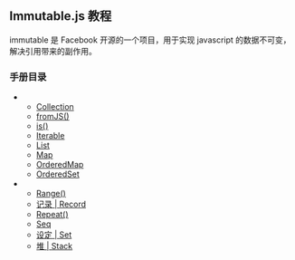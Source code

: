 ## Immutable.js 教程

immutable 是 Facebook 开源的一个项目，用于实现 javascript 的数据不可变，解决引用带来的副作用。

### 手册目录

- - [Collection](https://cloud.tencent.com/developer/chapter/13554)
  - [fromJS()](https://cloud.tencent.com/developer/chapter/13555)
  - [is()](https://cloud.tencent.com/developer/chapter/13556)
  - [Iterable](https://cloud.tencent.com/developer/chapter/13557)
  - [List](https://cloud.tencent.com/developer/chapter/13558)
  - [Map](https://cloud.tencent.com/developer/chapter/13559)
  - [OrderedMap](https://cloud.tencent.com/developer/chapter/13560)
  - [OrderedSet](https://cloud.tencent.com/developer/chapter/13561)
- - [Range()](https://cloud.tencent.com/developer/chapter/13562)
  - [记录 | Record](https://cloud.tencent.com/developer/chapter/13563)
  - [Repeat()](https://cloud.tencent.com/developer/chapter/13564)
  - [Seq](https://cloud.tencent.com/developer/chapter/13565)
  - [设定 | Set](https://cloud.tencent.com/developer/chapter/13566)
  - [堆 | Stack](https://cloud.tencent.com/developer/chapter/13567)